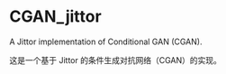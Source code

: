 # CGAN_jittor

A Jittor implementation of Conditional GAN (CGAN).

这是一个基于 Jittor 的条件生成对抗网络（CGAN）的实现。


